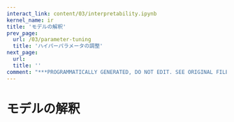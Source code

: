 ```yaml
---
interact_link: content/03/interpretability.ipynb
kernel_name: ir
title: 'モデルの解釈'
prev_page:
  url: /03/parameter-tuning
  title: 'ハイパーパラメータの調整'
next_page:
  url: 
  title: ''
comment: "***PROGRAMMATICALLY GENERATED, DO NOT EDIT. SEE ORIGINAL FILES IN /content***"
---
```


# モデルの解釈
